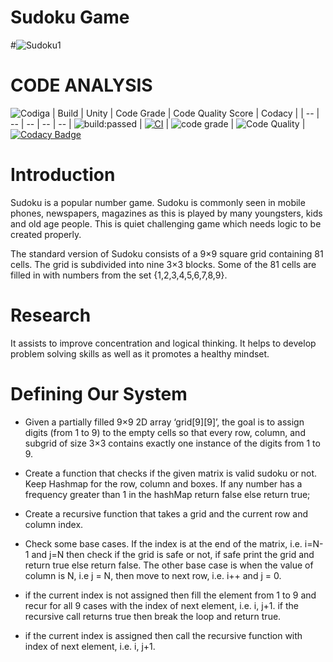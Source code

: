 # Sudoku Game
#![Sudoku1](https://user-images.githubusercontent.com/98813646/153377999-10dfef78-3884-4b9c-b7eb-cad1a447ab5d.PNG)
# CODE ANALYSIS
![Codiga](https://user-images.githubusercontent.com/98813646/153377566-9db9caf6-493a-4b28-b6a3-ff94e87bb8fa.PNG)
| Build | Unity | Code Grade | Code Quality Score | Codacy |
| -- | -- | -- | -- | -- 
| <img src="https://travis-ci.org/dwyl/esta.svg?branch=master&amp;status=passed" alt="build:passed"> | [![CI](https://github.com/geekybo/M1_Projectgoal_SudokuNumGame/actions/workflows/unity.yml/badge.svg?branch=main)](https://github.com/geekybo/M1_Projectgoal_SudokuNumGame/actions/workflows/unity.yml) | ![code grade](https://api.codiga.io/project/30937/status/svg) | ![Code Quality](https://api.codiga.io/project/30937/score/svg) | [![Codacy Badge](https://app.codacy.com/project/badge/Grade/b0d9bb01644c4d3cb1d376b3b2758f90)](https://www.codacy.com/gh/geekybo/M1_Projectgoal_SudokuNumGame/dashboard?utm_source=github.com&amp;utm_medium=referral&amp;utm_content=geekybo/M1_Projectgoal_SudokuNumGame&amp;utm_campaign=Badge_Grade)

# Introduction

Sudoku is a popular number game. Sudoku is commonly seen in mobile phones, newspapers, magazines as this is played by many youngsters, kids and old age people. This is quiet challenging game which needs logic to be created properly.

The standard version of Sudoku consists of a 9×9 square grid containing 81 cells. The grid is subdivided into nine 3×3 blocks. Some of the 81 cells are filled in with numbers from the set {1,2,3,4,5,6,7,8,9}.

# Research

It assists to improve concentration and logical thinking. It helps to develop problem solving skills as well as it promotes a healthy mindset.

# Defining Our System

  -   Given a partially filled 9×9 2D array ‘grid[9][9]’, the goal is to assign digits (from 1 to 9) to the empty cells so that every row, column, and subgrid of size 3×3 contains exactly one instance of the digits from 1 to 9. 
  - Create a function that checks if the given matrix is valid sudoku or not. Keep Hashmap for the row, column and boxes. If any number has a frequency greater than 1 in the hashMap return false else return true;
  - Create a recursive function that takes a grid and the current row and column index.
  - Check some base cases. If the index is at the end of the matrix, i.e. i=N-1 and j=N then check if the grid is safe or not, if safe print the grid and return true else return false. The other base case is when the value of column is N, i.e j = N, then move to next row, i.e. i++ and j = 0.
  - if the current index is not assigned then fill the element from 1 to 9 and recur for all 9 cases with the index of next element, i.e. i, j+1. if the recursive call returns true then break the loop and return true.

  - if the current index is assigned then call the recursive function with index of next element, i.e. i, j+1.

